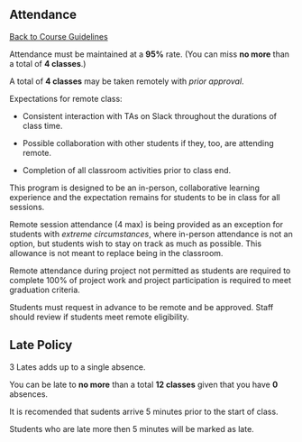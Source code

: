 ## Attendance
[Back to Course Guidelines](../../README.md#course-guidelines)

Attendance must be maintained at a **95%** rate. (You can miss **no more** than a total of **4 classes**.)


A total of **4 classes** may be taken remotely with *prior approval*.

Expectations for remote class:

* Consistent interaction with TAs on Slack throughout the durations of class time.

* Possible collaboration with other students if they, too, are attending remote.

* Completion of all classroom activities prior to class end.

This program is designed to be an in-person, collaborative learning experience and the expectation remains for students to be in class for all sessions. 

Remote session attendance (4 max) is being provided as an exception for students with *extreme circumstances*, where in-person attendance is not an option, but students wish to stay on track as much as possible. This allowance is not meant to replace being in the classroom.

Remote attendance during project not permitted as students are required to complete 100% of project work and project participation is required to meet graduation criteria.

Students must request in advance to be remote and be approved. Staff should review if students meet remote eligibility.


## Late Policy

3 Lates adds up to a single absence.

You can be late to **no more** than a total **12 classes** given that you have **0** absences. 

It is recomended that sudents arrive 5 minutes prior to the start of class. 

Students who are late more then 5 minutes will be marked as late. 